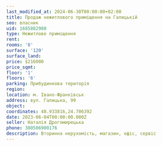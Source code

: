```yaml
---
last_modified_at: 2024-06-30T00:00:00+02:00
title: Продаж нежитлового приміщення на Галицькій
seo: власник
uid: 1685882980
type: Нежитлове приміщення
rent:
rooms: '8'
surface: '120'
surface_land:
price: $216000
price_sqmt:
floor: '1'
floors: '6'
parking: Прибудинкова територія
region:
location: м. Івано-Франківськ
address: вул. Галицька, 99
object:
coordinates: 48.933816,24.706392
date: 2023-06-04T00:00:00.000Z
seller: Наталія Дрогомирецька
phone: 380506900176
description: Вторинна нерухомість, магазин, офіс, сервіс
---
```


